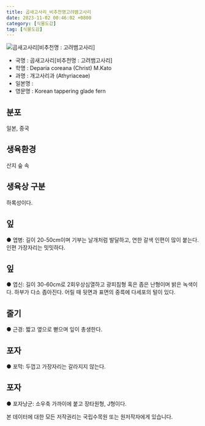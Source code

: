 ```yaml
---
title: 곱새고사리_비추천명고려뱀고사리
date: 2023-11-02 00:46:02 +0800
category: [식물도감]
tag: [식물도감]
---
```




![곱새고사리[비추천명 : 고려뱀고사리]](/fileUpload/plants/basic/Dennstaedtiaceae/Deparia/4037/1_th2.JPG)
- 국명 : 곱새고사리[비추천명 : 고려뱀고사리]
- 학명 : Deparia coreana (Christ) M.Kato
- 과명 : 개고사리과 (Athyriaceae)
- 일본명 : 
- 영문명 : Korean tappering glade fern


## 분포
일본, 중국
## 생육환경
산지 숲 속
## 생육상 구분
하록성이다. 
## 잎
● 엽병: 길이 20-50cm이며 기부는 날개처럼 발달하고, 연한 갈색 인편이 많이 붙는다. 인편 가장자리는 밋밋하다. 
## 잎
● 엽신: 길이 30-60cm로 2회우상심열하고 광피침형 혹은 좁은 난형이며 밝은 녹색이다. 하부가 다소 좁아진다. 어릴 때 뒷면과 표면의 중륵에 다세포의 털이 있다. 
## 줄기
● 근경: 짧고 옆으로 뻗으며 잎이 총생한다. 
## 포자
● 포막: 두껍고 가장자리는 갈라지지 않는다. 
## 포자
● 포자낭군: 소우축 가까이에 붙고 장타원형, J형이다. 






본 데이터에 대한 모든 저작권리는 국립수목원 또는 원저작자에게 있습니다.
